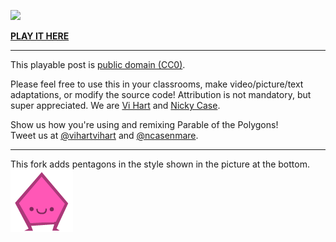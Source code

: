 ![](http://i.imgur.com/NcsRW1q.png)

**[PLAY IT HERE](http://ncase.me/polygons)**

---

This playable post is [public domain (CC0)](http://creativecommons.org/publicdomain/zero/1.0).
			
Please feel free to use this in your classrooms,
make video/picture/text adaptations,
or modify the source code!
Attribution is not mandatory, but super appreciated.
We are [Vi Hart](http://vihart.com/) and [Nicky Case](http://ncase.me/).
		
Show us how you're using and remixing Parable of the Polygons!    
Tweet us at
[@vihartvihart](https://twitter.com/vihartvihart) and
[@ncasenmare](https://twitter.com/ncasenmare).

---

This fork adds pentagons in the style shown in the picture at the bottom.
![](./play/img/yay_pentagon.png)
